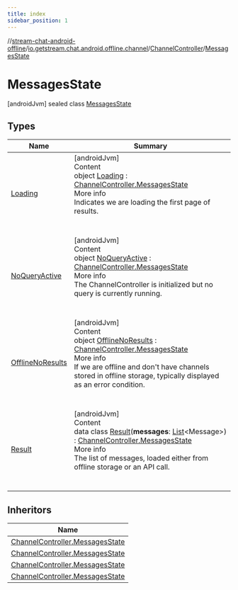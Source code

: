 ```yaml
---
title: index
sidebar_position: 1
---
```

//[stream-chat-android-offline](../../../../index.md)/[io.getstream.chat.android.offline.channel](../../index.md)/[ChannelController](../index.md)/[MessagesState](index.md)



# MessagesState  
 [androidJvm] sealed class [MessagesState](index.md)   


## Types  
  
|  Name |  Summary | 
|---|---|
| <a name="io.getstream.chat.android.offline.channel/ChannelController.MessagesState.Loading///PointingToDeclaration/"></a>[Loading](Loading/index.md)| <a name="io.getstream.chat.android.offline.channel/ChannelController.MessagesState.Loading///PointingToDeclaration/"></a>[androidJvm]  <br/>Content  <br/>object [Loading](Loading/index.md) : [ChannelController.MessagesState](index.md)  <br/>More info  <br/>Indicates we are loading the first page of results.  <br/><br/><br/>|
| <a name="io.getstream.chat.android.offline.channel/ChannelController.MessagesState.NoQueryActive///PointingToDeclaration/"></a>[NoQueryActive](NoQueryActive/index.md)| <a name="io.getstream.chat.android.offline.channel/ChannelController.MessagesState.NoQueryActive///PointingToDeclaration/"></a>[androidJvm]  <br/>Content  <br/>object [NoQueryActive](NoQueryActive/index.md) : [ChannelController.MessagesState](index.md)  <br/>More info  <br/>The ChannelController is initialized but no query is currently running.  <br/><br/><br/>|
| <a name="io.getstream.chat.android.offline.channel/ChannelController.MessagesState.OfflineNoResults///PointingToDeclaration/"></a>[OfflineNoResults](OfflineNoResults/index.md)| <a name="io.getstream.chat.android.offline.channel/ChannelController.MessagesState.OfflineNoResults///PointingToDeclaration/"></a>[androidJvm]  <br/>Content  <br/>object [OfflineNoResults](OfflineNoResults/index.md) : [ChannelController.MessagesState](index.md)  <br/>More info  <br/>If we are offline and don't have channels stored in offline storage, typically displayed as an error condition.  <br/><br/><br/>|
| <a name="io.getstream.chat.android.offline.channel/ChannelController.MessagesState.Result///PointingToDeclaration/"></a>[Result](Result/index.md)| <a name="io.getstream.chat.android.offline.channel/ChannelController.MessagesState.Result///PointingToDeclaration/"></a>[androidJvm]  <br/>Content  <br/>data class [Result](Result/index.md)(**messages**: [List](https://kotlinlang.org/api/latest/jvm/stdlib/kotlin.collections/-list/index.html)&lt;Message&gt;) : [ChannelController.MessagesState](index.md)  <br/>More info  <br/>The list of messages, loaded either from offline storage or an API call.  <br/><br/><br/>|


## Inheritors  
  
|  Name | 
|---|
| <a name="io.getstream.chat.android.offline.channel/ChannelController.MessagesState.NoQueryActive///PointingToDeclaration/"></a>[ChannelController.MessagesState](NoQueryActive/index.md)|
| <a name="io.getstream.chat.android.offline.channel/ChannelController.MessagesState.Loading///PointingToDeclaration/"></a>[ChannelController.MessagesState](Loading/index.md)|
| <a name="io.getstream.chat.android.offline.channel/ChannelController.MessagesState.OfflineNoResults///PointingToDeclaration/"></a>[ChannelController.MessagesState](OfflineNoResults/index.md)|
| <a name="io.getstream.chat.android.offline.channel/ChannelController.MessagesState.Result///PointingToDeclaration/"></a>[ChannelController.MessagesState](Result/index.md)|

